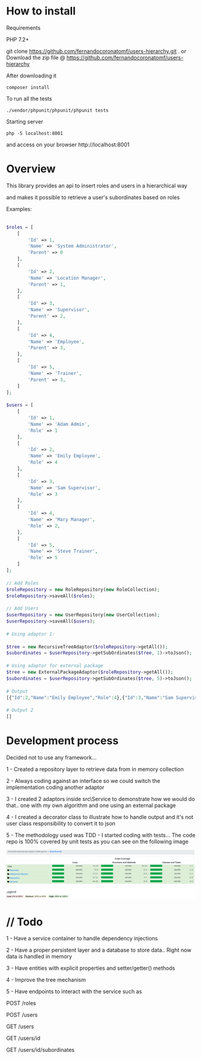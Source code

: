 # How to install

Requirements

PHP 7.2+

git clone https://github.com/fernandocoronatomf/users-hierarchy.git .
or 
Download the zip file @ https://github.com/fernandocoronatomf/users-hierarchy

After downloading it

```
composer install
```

To run all the tests

```
./vendor/phpunit/phpunit/phpunit tests 
```

Starting server

```
php -S localhost:8001
```

and access on your browser
http://localhost:8001


# Overview

This library provides an api to insert roles and users in a hierarchical way

and makes it possible to retrieve a user's subordinates based on roles

Examples:

```php

$roles = [
    [
        'Id' => 1,
        'Name' => 'System Administrator',
        'Parent' => 0
    ],
    [
        'Id' => 2,
        'Name' => 'Location Manager',
        'Parent' => 1,
    ],
    [
        'Id' => 3,
        'Name' => 'Supervisor',
        'Parent' => 2,
    ],
    [
        'Id' => 4,
        'Name' => 'Employee',
        'Parent' => 3,
    ],
    [
        'Id' => 5,
        'Name' => 'Trainer',
        'Parent' => 3,
    ]
];

$users = [
    [
        'Id' => 1,
        'Name' => 'Adam Admin',
        'Role' => 1
    ],
    [
        'Id' => 2,
        'Name' => 'Emily Employee',
        'Role' => 4
    ],
    [
        'Id' => 3,
        'Name' => 'Sam Supervisor',
        'Role' => 3
    ],
    [
        'Id' => 4,
        'Name' => 'Mary Manager',
        'Role' => 2,
    ],
    [
        'Id' => 5,
        'Name' => 'Steve Trainer',
        'Role' => 5
    ]
];

// Add Roles
$roleRepository = new RoleRepository(new RoleCollection);
$roleRepository->saveAll($roles);

// Add Users
$userRepository = new UserRepository(new UserCollection);
$userRepository->saveAll($users);

# Using adaptor 1:

$tree = new RecursiveTreeAdaptor($roleRepository->getAll());
$subordinates = $userRepository->getSubOrdinates($tree, 1)->toJson();

# Using adaptor for external package
$tree = new ExternalPackageAdaptor($roleRepository->getAll());
$subordinates = $userRepository->getSubOrdinates($tree, 5)->toJson();

# Output
[{"Id":2,"Name":"Emily Employee","Role":4},{"Id":3,"Name":"Sam Supervisor","Role":3},{"Id":4,"Name":"Mary Manager","Role":2},{"Id":5,"Name":"Steve Trainer","Role":5}]

# Output 2
[]
```

# Development process

Decided not to use any framework... 

1 - Created a repository layer to retrieve data from in memory collection

2 - Always coding against an interface so we could switch the implementation coding another adaptor

3 - I created 2 adaptors inside src\Service to demonstrate how we would do that.. one with my own algorithm and one using an external package

4 - I created a decorator class to illustrate how to handle output and it's not user class responsibility to convert it to json

5 - The methodology used was TDD - I started coding with tests... The code repo is 100% covered by unit tests as you can see on the following image 

![Alt text](test-coverage.png?raw=true "Title")

# // Todo

1 - Have a service container to handle dependency injections

2 - Have a proper persistent layer and a database to store data.. Right now data is handled in memory

3 - Have entities with explicit properties and setter/getter() methods

4 - Improve the tree mechanism

5 - Have endpoints to interact with the service such as 

POST /roles

POST /users

GET /users

GET /users/id

GET /users/id/subordinates

